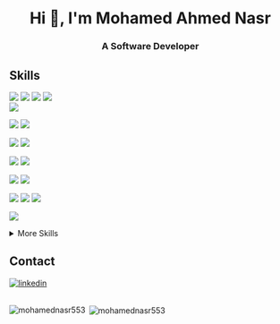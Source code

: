 <h1 align="center">Hi 👋, I'm Mohamed Ahmed Nasr</h1>
<h3 align="center">A Software Developer</h3>




## Skills
  
![](https://img.shields.io/badge/Code-HTML5-informational?style=for-the-badge&logo=HTML5&logoColor=white&color=004F6D)
![](https://img.shields.io/badge/Style-CSS-informational?style=for-the-badge&logo=css3&logoColor=white&color=004F6D)
![](https://img.shields.io/badge/Code-JavaScript-informational?style=for-the-badge&logo=JavaScript&logoColor=white&color=004F6D)
![](https://img.shields.io/badge/Code-C++-informational?style=for-the-badge&logo=Cplusplus&logoColor=white&color=004F6D)  
![](https://img.shields.io/badge/Code-C-informational?style=for-the-badge&logo=Cs&logoColor=white&color=004F6D)  
<!-- ![](https://img.shields.io/badge/Code-Redux-informational?style=for-the-badge&logo=Redux&logoColor=white&color=004F6D) -->

  
![](https://img.shields.io/badge/Code-Java-informational?style=for-the-badge&logo=Java&logoColor=white&color=004F6D)
![](https://img.shields.io/badge/Code-SpringBoot-informational?style=for-the-badge&logo=Spring&logoColor=white&color=004F6D)

  
![](https://img.shields.io/badge/Code-python-informational?style=for-the-badge&logo=python&logoColor=white&color=004F6D)
![](https://img.shields.io/badge/Code-django-informational?style=for-the-badge&logo=django&logoColor=white&color=004F6D)
 
![](https://img.shields.io/badge/Code-php-informational?style=for-the-badge&logo=php&logoColor=white&color=004F6D)
![](https://img.shields.io/badge/Code-laravel-informational?style=for-the-badge&logo=laravel&logoColor=white&color=004F6D)  

![](https://img.shields.io/badge/Code-Dart-informational?style=for-the-badge&logo=dart&logoColor=white&color=004F6D)
![](https://img.shields.io/badge/Code-Flutter-informational?style=for-the-badge&logo=flutter&logoColor=white&color=004F6D)
  
![](https://img.shields.io/badge/DB-Postgre-informational?style=for-the-badge&logo=postgre&logoColor=white&color=004F6D)
![](https://img.shields.io/badge/DB-MySQL-informational?style=for-the-badge&logo=MySQL&logoColor=white&color=004F6D)
![](https://img.shields.io/badge/DB-SqlServer-informational?style=for-the-badge&logo=MicrosoftSqlserver&logoColor=white&color=004F6D)
  
  
![](https://img.shields.io/badge/API-RestAPI-informational?style=for-the-badge&logo=fastapi&logoColor=white&color=004F6D)
  
<details>
<summary>More Skills</summary>
<br>
  
![](https://img.shields.io/badge/Tools-Postman-informational?style=for-the-badge&logo=Postman&logoColor=white&color=004F6D)
![](https://img.shields.io/badge/Tools-GitHub-informational?style=for-the-badge&logo=GitHub&logoColor=white&color=004F6D)
![](https://img.shields.io/badge/Tools-Git-informational?style=for-the-badge&logo=Git&logoColor=white&color=004F6D)

</details>
  
## Contact
<p align="left">

[![linkedin](https://img.shields.io/badge/linkedin-0A66C2?style=for-the-badge&logo=linkedin&logoColor=white)](https://www.linkedin.com/in/mohamed-nasr-23852b24a/)
<br>
<br>
  
<p><img align="left" src="https://github-readme-stats.vercel.app/api/top-langs?username=mohamednasr553&show_icons=true&locale=en&layout=compact" alt="mohamednasr553" /></p>

<p>&nbsp;<img align="center" src="https://github-readme-stats.vercel.app/api?username=mohamednasr553&show_icons=true&locale=en" alt="mohamednasr553"/></p>
